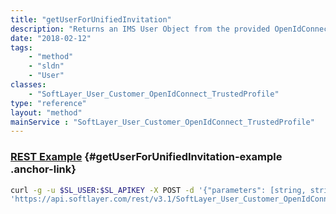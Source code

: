 ```yaml
---
title: "getUserForUnifiedInvitation"
description: "Returns an IMS User Object from the provided OpenIdConnect User ID or IBMid Unique Identifier for the Account of the active user. Enforces the User Management permissions for the Active User. An exception will be thrown if no matching IMS User is found. NOTE that providing IBMid Unique Identifier is optional, but it will be preferred over OpenIdConnect User ID if provided. "
date: "2018-02-12"
tags:
    - "method"
    - "sldn"
    - "User"
classes:
    - "SoftLayer_User_Customer_OpenIdConnect_TrustedProfile"
type: "reference"
layout: "method"
mainService : "SoftLayer_User_Customer_OpenIdConnect_TrustedProfile"
---
```


### [REST Example](#getUserForUnifiedInvitation-example) <a href="/article/rest/"><i class="fas fa-question"></i></a> {#getUserForUnifiedInvitation-example .anchor-link} 
```bash
curl -g -u $SL_USER:$SL_APIKEY -X POST -d '{"parameters": [string, string, string, string]}' \
'https://api.softlayer.com/rest/v3.1/SoftLayer_User_Customer_OpenIdConnect_TrustedProfile/getUserForUnifiedInvitation'
```
